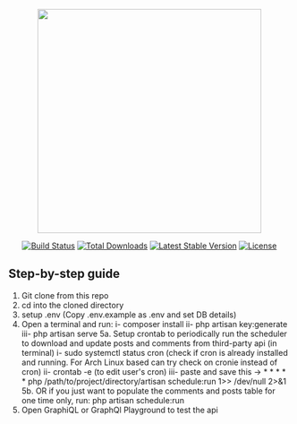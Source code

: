 <p align="center"><a href="https://laravel.com" target="_blank"><img src="https://raw.githubusercontent.com/laravel/art/master/logo-lockup/5%20SVG/2%20CMYK/1%20Full%20Color/laravel-logolockup-cmyk-red.svg" width="400"></a></p>

<p align="center">
<a href="https://travis-ci.org/laravel/framework"><img src="https://travis-ci.org/laravel/framework.svg" alt="Build Status"></a>
<a href="https://packagist.org/packages/laravel/framework"><img src="https://img.shields.io/packagist/dt/laravel/framework" alt="Total Downloads"></a>
<a href="https://packagist.org/packages/laravel/framework"><img src="https://img.shields.io/packagist/v/laravel/framework" alt="Latest Stable Version"></a>
<a href="https://packagist.org/packages/laravel/framework"><img src="https://img.shields.io/packagist/l/laravel/framework" alt="License"></a>
</p>

## Step-by-step guide

1. Git clone from this repo
2. cd into the cloned directory
3. setup .env (Copy .env.example as .env and set DB details)
4. Open a terminal and run:
    i- composer install
    ii- php artisan key:generate
    iii- php artisan serve
5a. Setup crontab to periodically run the scheduler to download and update posts and comments from third-party api
   (in terminal)
   i- sudo systemctl status cron (check if cron is already installed and running. For Arch Linux based can try check on cronie instead of cron)
   ii- crontab -e (to edit user's cron)
   iii- paste and save this -> * * * * * php /path/to/project/directory/artisan schedule:run 1>> /dev/null 2>&1
5b. OR if you just want to populate the comments and posts table for one time only, run:
    php artisan schedule:run
6. Open GraphiQL or GraphQl Playground to test the api
